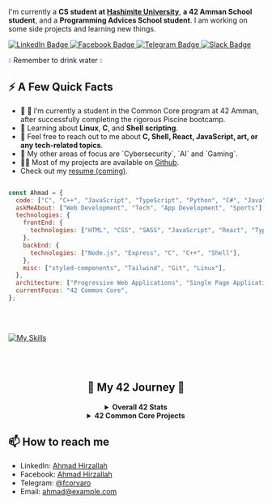 <!--
Try to create a banner and to add it.
<p align="center">
  <img src="https://raw.githubusercontent.com/AhmadHirzallah/my-repo/main/banner.png" alt="Banner" />
</p>

-->

<p>I'm currently a <strong>CS student at <a href="https://www.hu.edu.jo/">Hashimite University</a></strong>, <strong>a 42 Amman School student</strong>, and a <strong>Programming Advices School student</strong>. I am working on some side projects and learning new things.</p>

<p>
  <a href="https://www.linkedin.com/in/ahmad-hirzallah-7721412a5">
    <img src="https://img.shields.io/badge/LinkedIn-0077B5?style=for-the-badge&logo=linkedin&logoColor=white" alt="LinkedIn Badge">
  </a> 
  <a href="https://www.facebook.com/Ahmadhirzallah0">
    <img src="https://img.shields.io/badge/Facebook-1877F2?style=for-the-badge&logo=facebook&logoColor=white" alt="Facebook Badge">
  </a> 
  <a href="https://t.me/fcorvaro">
    <img src="https://img.shields.io/badge/Telegram-2CA5E0?style=for-the-badge&logo=telegram&logoColor=white" alt="Telegram Badge">
  </a>
  <a href="https://42born2code.slack.com/team/U050L8XAFLK">
    <img src="https://img.shields.io/badge/Slack-4A154B?style=for-the-badge&logo=slack&logoColor=white" alt="Slack Badge">
  </a>
</p>

 
<p>💧 Remember to drink water 💧</p>
<h2>⚡️ A Few Quick Facts</h2>
<ul>
 <li>🔭 🌟 I’m currently a student in the Common Core program at 42 Amman, after successfully completing the rigorous Piscine bootcamp.</li>
 <li>🧐 Learning about <strong>Linux</strong>, <strong>C</strong>, and <strong>Shell scripting</strong>.</li>
 <li>💬 Feel free to reach out to me about <strong>C, Shell, React, JavaScript, art, or any tech-related topics</strong>.</li>
 <li>🌟 My other areas of focus are `Cybersecurity`, `AI` and `Gaming`. </li>
 
  <li>👨‍💻 Most of my projects are available on <a href="https://github.com/AhmadHirzallah?tab=repositories">Github</a>.</li>
  <li> Check out my <a href="#">resume (coming)</a>.</li>
</ul>



```javascript

const Ahmad = {
  code: ["C", "C++", "JavaScript", "TypeScript", "Python", "C#", "Java"],
  askMeAbout: ["Web Development", "Tech", "App Development", "Sports"],
  technologies: {
    frontEnd: {
      technologies: ["HTML", "CSS", "SASS", "JavaScript", "React", "TypeScript", "Redux", "Angular"],
    },
    backEnd: {
      technologies: ["Node.js", "Express", "C", "C++", "Shell"],
    },
    misc: ["styled-components", "Tailwind", "Git", "Linux"],
  },
  architecture: ["Progressive Web Applications", "Single Page Applications"],
  currentFocus: "42 Common Core",
};


```
<br><br>

[![My Skills](https://skillicons.dev/icons?i=c,cpp,js,ts,md,bash,python,linux,vim,vscode,html,css,react,github,git)](https://skillicons.dev)

<br><br>

<h2 align="center">🌟 My 42 Journey 🌟</h2>



<details align="center">
  <summary><strong>Overall 42 Stats</strong></summary>
  <img src="https://badge.mediaplus.ma/greenbinary/Ahirzall?1337Badge=off&UM6P=off" alt="Ahirzall's 42 stats" />
</details>




<details align="center">
  <summary><strong>42 Common Core Projects</strong></summary>
  <ul>
    <li><a href="https://github.com/AhmadHirzallah/Libft"><strong>Libft</strong></a> - A C library - ✅ 125/100</li>
    <li><a href="https://github.com/MarkosComK/42-printf"><strong>Ft_printf</strong></a> - Recoding the printf function - ✅ 125/100</li>
    <li><a href="https://github.com/MarkosComK/42-Get_next_line"><strong>Get_next_line</strong></a> - Reading content line by line from a file or network connection - ✅ 125/100</li>
  </ul>
</details>


## 📫 How to reach me
- LinkedIn: [Ahmad Hirzallah](https://www.linkedin.com/in/ahmad-hirzallah-7721412a5)
- Facebook: [Ahmad Hirzallah](https://www.facebook.com/Ahmadhirzallah0)
- Telegram: [@fcorvaro](https://t.me/fcorvaro)
- Email: ahmad@example.com
